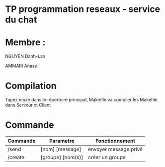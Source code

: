 # TP programmation reseaux - service du chat

# Membre : 
NGUYEN Danh-Lan

AMMARI Anass

# Compilation
Tapez $make$ dans le répertoire principal, Makefile va compiler les Makefile dans Serveur et Client

# Commande
Commande | Parametre | Fonctionnement
------------ | ------------- | -------------
/send | [nom] [message] | envoyer message privé
/create | [groupe] [nom(s)] | créer un groupe
